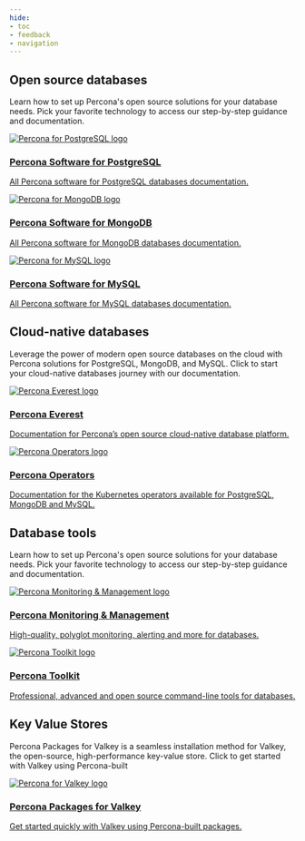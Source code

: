 ```yaml
---
hide:
- toc
- feedback
- navigation
---
```

<div class="landing">

  <!--Open source theme-->

  <section class="splash highlight dark">
    <!--Intro-->
    <div class="splash-intro">
      <h1>
        Open source databases
      </h1>
      <p>
        Learn how to set up Percona's open source solutions for your database needs. Pick your favorite technology to access our step-by-step guidance and documentation.
      </p>
    </div>
    <!--Links-->
    <div class="splash-links">
      <a href="percona-for-postgresql" class="splash-card">
        <img src="assets/logo-postgresql.svg" alt="Percona for PostgreSQL logo" />
        <h3>
         Percona Software for PostgreSQL    
       </h3>
        <p>
          All Percona software for PostgreSQL databases documentation.
        </p>
      </a>
      <a href="percona-for-mongodb" class="splash-card">
        <img src="assets/logo-mongodb.svg" alt="Percona for MongoDB logo" />
        <h3>
          Percona Software for MongoDB
        </h3>
        <p>
          All Percona software for MongoDB databases documentation.
        </p>
      </a>
      <a href="percona-for-mysql" class="splash-card">
        <img src="assets/logo-mysql.svg" alt="Percona for MySQL logo" />
        <h3>
          Percona Software for MySQL
        </h3>
        <p>
          All Percona software for MySQL databases documentation.
        </p>
      </a>
    </div>
  </section>

  <!--Cloud theme-->

  <section class="splash">
    <!--Intro-->
    <div class="splash-intro">
      <h2>
        Cloud-native databases
      </h2>
      <p>
        Leverage the power of modern open source databases on the cloud with Percona solutions for PostgreSQL, MongoDB, and MySQL. Click to start your cloud-native databases journey with our documentation.
      </p>
    </div>
    <!--Links-->
    <div class="splash-links">
      <a href="https://docs.percona.com/everest/" class="splash-card">
        <img src="assets/logo-everest.svg" alt="Percona Everest logo" />
        <h3>
          Percona Everest
        </h3>
        <p>
          Documentation for Percona’s open source cloud-native database platform.
        </p>
      </a>
      <a href="percona-operators" class="splash-card">
        <img src="assets/logo-operators.svg" alt="Percona Operators logo" />
        <h3>
          Percona Operators
        </h3>
        <p>
          Documentation for the Kubernetes operators available for PostgreSQL, MongoDB and MySQL.
        </p>
      </a>
    </div>
  </section>

  <!--Tools theme-->

  <section class="splash">
    <!--Intro-->
    <div class="splash-intro">
      <h2>
        Database tools
      </h2>
      <p>
        Learn how to set up Percona's open source solutions for your database needs. Pick your favorite technology to access our step-by-step guidance and documentation.
      </p>
    </div>
    <!--Links-->
    <div class="splash-links">
      <a href="https://docs.percona.com/percona-monitoring-and-management/index.html" class="splash-card">
        <img src="assets/logo-pmm.svg" alt="Percona Monitoring & Management logo" />
        <h3>
          Percona Monitoring & Management
        </h3>
        <p>
          High-quality, polyglot monitoring, alerting and more for databases.
        </p>
      </a>
      <a href="https://docs.percona.com/percona-toolkit/" class="splash-card">
        <img src="assets/logo-pt.svg" alt="Percona Toolkit logo" />
        <h3>
          Percona Toolkit
        </h3>
        <p>
          Professional, advanced and open source command-line tools for databases.
        </p>
      </a>
    </div>
  </section>

<!--Valkey theme-->

  <section class="splash">
    <!--Intro-->
    <div class="splash-intro">
      <h2>
        Key Value Stores
      </h2>
      <p>
        Percona Packages for Valkey is a seamless installation method for Valkey, the open-source, high-performance key-value store. Click to get started with Valkey using Percona-built
      </p>
    </div>
    <!--Links-->
    <div class="splash-links">
      <a href="https://percona-valkey-doc.onrender.com/index.html" class="splash-card">
        <img src="assets/logo-valkey.svg" alt="Percona for Valkey logo" />
        <h3>
          Percona Packages for Valkey
        </h3>
        <p>
          Get started quickly with Valkey using Percona-built packages.
        </p>
      </a>
    </div>
  </section>
</div>
